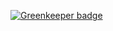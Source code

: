 
[![Greenkeeper badge](https://badges.greenkeeper.io/relative-ci/agent.svg)](https://greenkeeper.io/)
